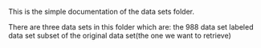 This is the simple documentation of the data sets folder.

There are three data sets in this folder which are:
  the 988 data set 
  labeled data set
  subset of the original data set(the one we want to retrieve)
